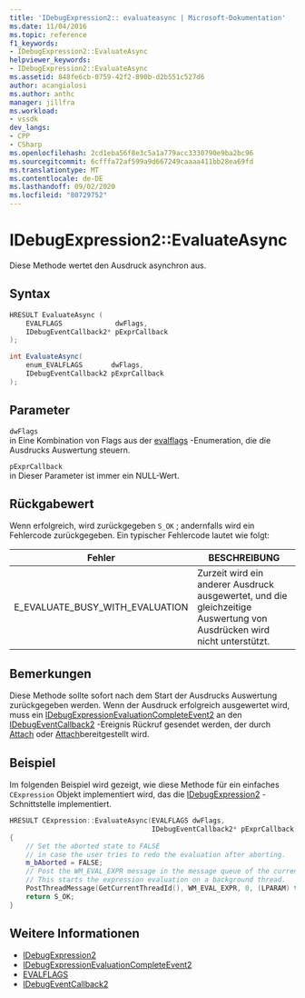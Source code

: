 ```yaml
---
title: 'IDebugExpression2:: evaluateasync | Microsoft-Dokumentation'
ms.date: 11/04/2016
ms.topic: reference
f1_keywords:
- IDebugExpression2::EvaluateAsync
helpviewer_keywords:
- IDebugExpression2::EvaluateAsync
ms.assetid: 848fe6cb-0759-42f2-890b-d2b551c527d6
author: acangialosi
ms.author: anthc
manager: jillfra
ms.workload:
- vssdk
dev_langs:
- CPP
- CSharp
ms.openlocfilehash: 2cd1eba56f8e3c5a1a779acc3330790e9ba2bc96
ms.sourcegitcommit: 6cfffa72af599a9d667249caaaa411bb28ea69fd
ms.translationtype: MT
ms.contentlocale: de-DE
ms.lasthandoff: 09/02/2020
ms.locfileid: "80729752"
---
```

# <a name="idebugexpression2evaluateasync"></a>IDebugExpression2::EvaluateAsync
Diese Methode wertet den Ausdruck asynchron aus.

## <a name="syntax"></a>Syntax

```cpp
HRESULT EvaluateAsync (
    EVALFLAGS             dwFlags,
    IDebugEventCallback2* pExprCallback
);
```

```csharp
int EvaluateAsync(
    enum_EVALFLAGS       dwFlags,
    IDebugEventCallback2 pExprCallback
);
```

## <a name="parameters"></a>Parameter
`dwFlags`\
in Eine Kombination von Flags aus der [evalflags](../../../extensibility/debugger/reference/evalflags.md) -Enumeration, die die Ausdrucks Auswertung steuern.

`pExprCallback`\
in Dieser Parameter ist immer ein NULL-Wert.

## <a name="return-value"></a>Rückgabewert
Wenn erfolgreich, wird zurückgegeben `S_OK` ; andernfalls wird ein Fehlercode zurückgegeben. Ein typischer Fehlercode lautet wie folgt:

|Fehler|BESCHREIBUNG|
|-----------|-----------------|
|E_EVALUATE_BUSY_WITH_EVALUATION|Zurzeit wird ein anderer Ausdruck ausgewertet, und die gleichzeitige Auswertung von Ausdrücken wird nicht unterstützt.|

## <a name="remarks"></a>Bemerkungen
Diese Methode sollte sofort nach dem Start der Ausdrucks Auswertung zurückgegeben werden. Wenn der Ausdruck erfolgreich ausgewertet wird, muss ein [IDebugExpressionEvaluationCompleteEvent2](../../../extensibility/debugger/reference/idebugexpressionevaluationcompleteevent2.md) an den [IDebugEventCallback2](../../../extensibility/debugger/reference/idebugeventcallback2.md) -Ereignis Rückruf gesendet werden, der durch [Attach](../../../extensibility/debugger/reference/idebugprogram2-attach.md) oder [Attach](../../../extensibility/debugger/reference/idebugengine2-attach.md)bereitgestellt wird.

## <a name="example"></a>Beispiel
Im folgenden Beispiel wird gezeigt, wie diese Methode für ein einfaches `CExpression` Objekt implementiert wird, das die [IDebugExpression2](../../../extensibility/debugger/reference/idebugexpression2.md) -Schnittstelle implementiert.

```cpp
HRESULT CExpression::EvaluateAsync(EVALFLAGS dwFlags,
                                   IDebugEventCallback2* pExprCallback)
{
    // Set the aborted state to FALSE
    // in case the user tries to redo the evaluation after aborting.
    m_bAborted = FALSE;
    // Post the WM_EVAL_EXPR message in the message queue of the current thread.
    // This starts the expression evaluation on a background thread.
    PostThreadMessage(GetCurrentThreadId(), WM_EVAL_EXPR, 0, (LPARAM) this);
    return S_OK;
}
```

## <a name="see-also"></a>Weitere Informationen
- [IDebugExpression2](../../../extensibility/debugger/reference/idebugexpression2.md)
- [IDebugExpressionEvaluationCompleteEvent2](../../../extensibility/debugger/reference/idebugexpressionevaluationcompleteevent2.md)
- [EVALFLAGS](../../../extensibility/debugger/reference/evalflags.md)
- [IDebugEventCallback2](../../../extensibility/debugger/reference/idebugeventcallback2.md)
